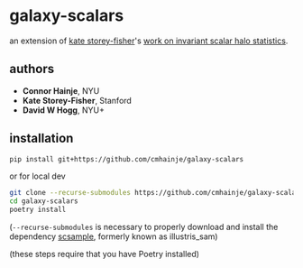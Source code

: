 # galaxy-scalars

an extension of [kate storey-fisher](https://github.com/kstoreyf)'s [work on invariant scalar halo statistics](https://github.com/kstoreyf/equivariant-cosmology).

## authors

- **Connor Hainje**, NYU
- **Kate Storey-Fisher**, Stanford
- **David W Hogg**, NYU+

## installation

```bash
pip install git+https://github.com/cmhainje/galaxy-scalars
```

or for local dev

```bash
git clone --recurse-submodules https://github.com/cmhainje/galaxy-scalars.git
cd galaxy-scalars
poetry install
```

(`--recurse-submodules` is necessary to properly download and install the dependency [scsample](https://github.com/aust427/scsample), formerly known as illustris_sam)

(these steps require that you have Poetry installed)

